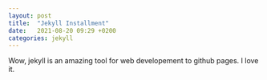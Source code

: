 ```yaml
---
layout: post
title:  "Jekyll Installment"
date:   2021-08-20 09:29 +0200
categories: jekyll
---
```

Wow, jekyll is an amazing tool for web developement to github pages.
I love it.